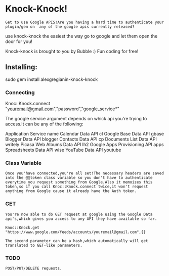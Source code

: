 # Knock-Knock!

    Get to use Google APIS!Are you having a hard time to authenticate your plugin/gem on  any of the google apis currently released?


use knock-knock the easiest the way go to google and let them open the door for you!

Knock-knock is brought to you by Bubble :) Fun coding for free!


## Installing:

sudo gem install alexgregianin-knock-knock


### Connecting 


Knoc::Knock.connect "youremail@gmail.com","password","google_service*"

  The google service argument depends on whick api you're trying to access.It can be any of the following:
  
  Application        Service name
	Calendar Data API	cl
	Google Base Data API	gbase
	Blogger Data API	blogger
	Contacts Data API	cp
	Documents List Data API	writely
	Picasa Web Albums Data API	lh2
	Google Apps Provisioning API	apps
	Spreadsheets Data API	wise
	YouTube Data API	youtube
	
	
### Class Variable 

	Once you'have connected,you're all set!The necessary headers are saved into the @@token class variable so you don't have to authenticate
	everytime you request something from Google.Also it memoizes this token,so if you call Knoc::Knock.connect twice,it won't request anything from Google cause it already have the Auth token.
	
### GET 
 
    You're now able to do GET request at google using the Google Data api's,which gives you access to any API they have available so far.

    Knoc::Knock.get "https://www.google.com/feeds/accounts/youremail@gmail.com",{}

    The second parameter can be a hash,which automatically will get translated to GET-like parameters.

### TODO 

    POST/PUT/DELETE requests.
	

   